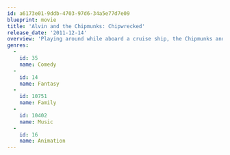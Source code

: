 ```yaml
---
id: a6173e01-9ddb-4703-97d6-34a5e77d7e09
blueprint: movie
title: 'Alvin and the Chipmunks: Chipwrecked'
release_date: '2011-12-14'
overview: 'Playing around while aboard a cruise ship, the Chipmunks and Chipettes accidentally go overboard and end up marooned in a tropical paradise. They discover their new turf is not as deserted as it seems.'
genres:
  -
    id: 35
    name: Comedy
  -
    id: 14
    name: Fantasy
  -
    id: 10751
    name: Family
  -
    id: 10402
    name: Music
  -
    id: 16
    name: Animation
---
```

